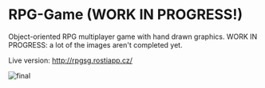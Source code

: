 # RPG-Game (WORK IN PROGRESS!)

Object-oriented RPG multiplayer game with hand drawn graphics. 
WORK IN PROGRESS: a lot of the images aren't completed yet. 

Live version: http://rpgsg.rostiapp.cz/

![final](https://user-images.githubusercontent.com/51966459/123538809-c64be300-d736-11eb-9e2f-3c350a4c0bb7.gif)

